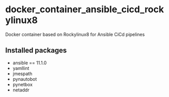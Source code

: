 # docker_container_ansible_cicd_rockylinux8
Docker container based on Rockylinux8 for Ansible CiCd pipelines

## Installed packages

* ansible == 11.1.0
* yamllint
* jmespath
* pynautobot
* pynetbox
* netaddr
